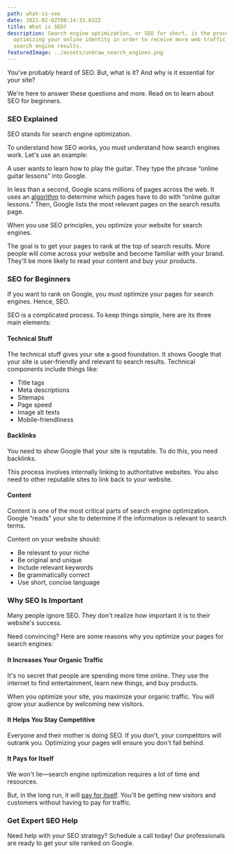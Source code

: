```yaml
---
path: what-is-seo
date: 2021-02-02T08:14:33.632Z
title: What is SEO?
description: Search engine optimization, or SEO for short, is the process of
  optimizing your online identity in order to receive more web traffic through
  search engine results.
featuredImage: ../assets/undraw_search_engines.png
---
```

You've probably heard of SEO. But, what is it? And why is it essential for your site? 

We're here to answer these questions and more. Read on to learn about SEO for beginners. 

### [](<>)SEO Explained

SEO stands for search engine optimization. 

To understand how SEO works, you must understand how search engines work. Let's use an example: 

A user wants to learn how to play the guitar. They type the phrase “online guitar lessons” into Google. 

In less than a second, Google scans millions of pages across the web. It uses an [algorithm](https://www.searchenginejournal.com/google-algorithm-history/) to determine which pages have to do with “online guitar lessons.” Then, Google lists the most relevant pages on the search results page. 

When you use SEO principles, you optimize your website for search engines. 

The goal is to get your pages to rank at the top of search results. More people will come across your website and become familiar with your brand. They'll be more likely to read your content and buy your products. 

### [](<>)SEO for Beginners 

If you want to rank on Google, you must optimize your pages for search engines. Hence, SEO. 

SEO is a complicated process. To keep things simple, here are its three main elements: 

#### [](<>)Technical Stuff

The technical stuff gives your site a good foundation. It shows Google that your site is user-friendly and relevant to search results. Technical components include things like:

* Title tags
* Meta descriptions
* Sitemaps
* Page speed
* Image alt texts
* Mobile-friendliness

#### [](<>)Backlinks

You need to show Google that your site is reputable. To do this, you need backlinks.

This process involves internally linking to authoritative websites. You also need to other reputable sites to link back to your website. 

#### [](<>)Content

Content is one of the most critical parts of search engine optimization. Google “reads” your site to determine if the information is relevant to search terms. 

Content on your website should: 

* Be relevant to your niche
* Be original and unique
* Include relevant keywords
* Be grammatically correct
* Use short, concise language

### [](<>)Why SEO Is Important

Many people ignore SEO. They don't realize how important it is to their website's success. 

Need convincing? Here are some reasons why you optimize your pages for search engines: 

#### [](<>)It Increases Your Organic Traffic 

It's no secret that people are spending more time online. They use the internet to find entertainment, learn new things, and buy products. 

When you optimize your site, you maximize your organic traffic. You will grow your audience by welcoming new visitors. 

#### [](<>)It Helps You Stay Competitive

Everyone and their mother is doing SEO. If you don't, your competitors will outrank you. Optimizing your pages will ensure you don't fall behind. 

#### [](<>)It Pays for Itself

We won't lie—search engine optimization requires a lot of time and resources. 

But, in the long run, it will [pay for itself](https://www.forbes.com/sites/theyec/2017/06/14/three-reasons-you-should-pay-more-for-your-seo-in-2017/?sh=2dae0b165be1). You'll be getting new visitors and customers without having to pay for traffic. 

### [](<>)Get Expert SEO Help

Need help with your SEO strategy? Schedule a call today! Our professionals are ready to get your site ranked on Google.